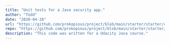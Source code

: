 ```yaml
---
title: "Unit tests for a Java security app."
author: "Todd"
date: "2020-04-28"
url: "https://github.com/prokopious/project/blob/main/starter/starter/catpoint-parent/securityService/src/test/java/com/udacity/catpoint/security/service/SecurityServiceTest.java"
repo: "https://github.com/prokopious/project/blob/main/starter/starter/catpoint-parent/securityService/src/test/java/com/udacity/catpoint/security/service/SecurityServiceTest.java"
description: "This code was written for a Udacity Java course."
---
```

